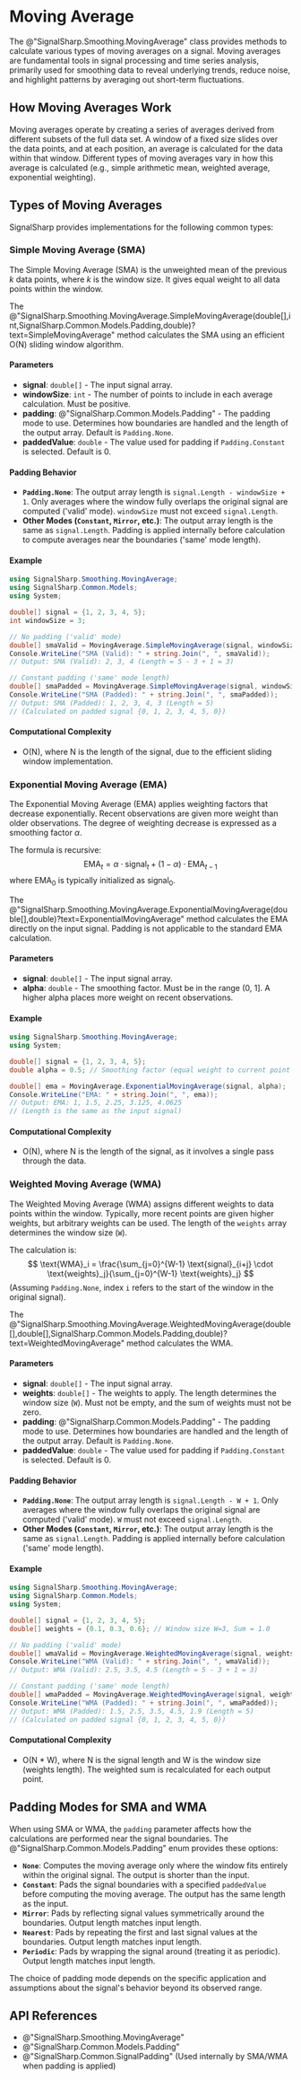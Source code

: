# Moving Average

The @"SignalSharp.Smoothing.MovingAverage" class provides methods to calculate various types of moving averages on a signal. Moving averages are fundamental tools in signal processing and time series analysis, primarily used for smoothing data to reveal underlying trends, reduce noise, and highlight patterns by averaging out short-term fluctuations.

## How Moving Averages Work

Moving averages operate by creating a series of averages derived from different subsets of the full data set. A window of a fixed size slides over the data points, and at each position, an average is calculated for the data within that window. Different types of moving averages vary in how this average is calculated (e.g., simple arithmetic mean, weighted average, exponential weighting).

## Types of Moving Averages

SignalSharp provides implementations for the following common types:

### Simple Moving Average (SMA)

The Simple Moving Average (SMA) is the unweighted mean of the previous $k$ data points, where $k$ is the window size. It gives equal weight to all data points within the window.

The @"SignalSharp.Smoothing.MovingAverage.SimpleMovingAverage(double[],int,SignalSharp.Common.Models.Padding,double)?text=SimpleMovingAverage" method calculates the SMA using an efficient O(N) sliding window algorithm.

#### Parameters

-   **signal**: `double[]` - The input signal array.
-   **windowSize**: `int` - The number of points to include in each average calculation. Must be positive.
-   **padding**: @"SignalSharp.Common.Models.Padding" - The padding mode to use. Determines how boundaries are handled and the length of the output array. Default is `Padding.None`.
-   **paddedValue**: `double` - The value used for padding if `Padding.Constant` is selected. Default is 0.

#### Padding Behavior

-   **`Padding.None`**: The output array length is `signal.Length - windowSize + 1`. Only averages where the window fully overlaps the original signal are computed ('valid' mode). `windowSize` must not exceed `signal.Length`.
-   **Other Modes (`Constant`, `Mirror`, etc.)**: The output array length is the same as `signal.Length`. Padding is applied internally before calculation to compute averages near the boundaries ('same' mode length).

#### Example

```csharp
using SignalSharp.Smoothing.MovingAverage;
using SignalSharp.Common.Models;
using System;

double[] signal = {1, 2, 3, 4, 5};
int windowSize = 3;

// No padding ('valid' mode)
double[] smaValid = MovingAverage.SimpleMovingAverage(signal, windowSize, Padding.None);
Console.WriteLine("SMA (Valid): " + string.Join(", ", smaValid));
// Output: SMA (Valid): 2, 3, 4 (Length = 5 - 3 + 1 = 3)

// Constant padding ('same' mode length)
double[] smaPadded = MovingAverage.SimpleMovingAverage(signal, windowSize, Padding.Constant, 0);
Console.WriteLine("SMA (Padded): " + string.Join(", ", smaPadded));
// Output: SMA (Padded): 1, 2, 3, 4, 3 (Length = 5)
// (Calculated on padded signal {0, 1, 2, 3, 4, 5, 0})
```

#### Computational Complexity

-   O(N), where N is the length of the signal, due to the efficient sliding window implementation.

### Exponential Moving Average (EMA)

The Exponential Moving Average (EMA) applies weighting factors that decrease exponentially. Recent observations are given more weight than older observations. The degree of weighting decrease is expressed as a smoothing factor $\alpha$.

The formula is recursive:
$$ \text{EMA}_t = \alpha \cdot \text{signal}_t + (1 - \alpha) \cdot \text{EMA}_{t-1} $$
where $\text{EMA}_0$ is typically initialized as $\text{signal}_0$.

The @"SignalSharp.Smoothing.MovingAverage.ExponentialMovingAverage(double[],double)?text=ExponentialMovingAverage" method calculates the EMA directly on the input signal. Padding is not applicable to the standard EMA calculation.

#### Parameters

-   **signal**: `double[]` - The input signal array.
-   **alpha**: `double` - The smoothing factor. Must be in the range (0, 1]. A higher alpha places more weight on recent observations.

#### Example

```csharp
using SignalSharp.Smoothing.MovingAverage;
using System;

double[] signal = {1, 2, 3, 4, 5};
double alpha = 0.5; // Smoothing factor (equal weight to current point and previous EMA)

double[] ema = MovingAverage.ExponentialMovingAverage(signal, alpha);
Console.WriteLine("EMA: " + string.Join(", ", ema));
// Output: EMA: 1, 1.5, 2.25, 3.125, 4.0625
// (Length is the same as the input signal)
```

#### Computational Complexity

-   O(N), where N is the length of the signal, as it involves a single pass through the data.

### Weighted Moving Average (WMA)

The Weighted Moving Average (WMA) assigns different weights to data points within the window. Typically, more recent points are given higher weights, but arbitrary weights can be used. The length of the `weights` array determines the window size (`W`).

The calculation is:
$$ \text{WMA}_i = \frac{\sum_{j=0}^{W-1} \text{signal}_{i+j} \cdot \text{weights}_j}{\sum_{j=0}^{W-1} \text{weights}_j} $$
(Assuming `Padding.None`, index `i` refers to the start of the window in the original signal).

The @"SignalSharp.Smoothing.MovingAverage.WeightedMovingAverage(double[],double[],SignalSharp.Common.Models.Padding,double)?text=WeightedMovingAverage" method calculates the WMA.

#### Parameters

-   **signal**: `double[]` - The input signal array.
-   **weights**: `double[]` - The weights to apply. The length determines the window size (`W`). Must not be empty, and the sum of weights must not be zero.
-   **padding**: @"SignalSharp.Common.Models.Padding" - The padding mode to use. Determines how boundaries are handled and the length of the output array. Default is `Padding.None`.
-   **paddedValue**: `double` - The value used for padding if `Padding.Constant` is selected. Default is 0.

#### Padding Behavior

-   **`Padding.None`**: The output array length is `signal.Length - W + 1`. Only averages where the window fully overlaps the original signal are computed ('valid' mode). `W` must not exceed `signal.Length`.
-   **Other Modes (`Constant`, `Mirror`, etc.)**: The output array length is the same as `signal.Length`. Padding is applied internally before calculation ('same' mode length).

#### Example

```csharp
using SignalSharp.Smoothing.MovingAverage;
using SignalSharp.Common.Models;
using System;

double[] signal = {1, 2, 3, 4, 5};
double[] weights = {0.1, 0.3, 0.6}; // Window size W=3, Sum = 1.0

// No padding ('valid' mode)
double[] wmaValid = MovingAverage.WeightedMovingAverage(signal, weights, Padding.None);
Console.WriteLine("WMA (Valid): " + string.Join(", ", wmaValid));
// Output: WMA (Valid): 2.5, 3.5, 4.5 (Length = 5 - 3 + 1 = 3)

// Constant padding ('same' mode length)
double[] wmaPadded = MovingAverage.WeightedMovingAverage(signal, weights, Padding.Constant, 0);
Console.WriteLine("WMA (Padded): " + string.Join(", ", wmaPadded));
// Output: WMA (Padded): 1.5, 2.5, 3.5, 4.5, 1.9 (Length = 5)
// (Calculated on padded signal {0, 1, 2, 3, 4, 5, 0})
```

#### Computational Complexity

-   O(N * W), where N is the signal length and W is the window size (weights length). The weighted sum is recalculated for each output point.

## Padding Modes for SMA and WMA

When using SMA or WMA, the `padding` parameter affects how the calculations are performed near the signal boundaries. The @"SignalSharp.Common.Models.Padding" enum provides these options:

-   **`None`**: Computes the moving average only where the window fits entirely within the original signal. The output is shorter than the input.
-   **`Constant`**: Pads the signal boundaries with a specified `paddedValue` before computing the moving average. The output has the same length as the input.
-   **`Mirror`**: Pads by reflecting signal values symmetrically around the boundaries. Output length matches input length.
-   **`Nearest`**: Pads by repeating the first and last signal values at the boundaries. Output length matches input length.
-   **`Periodic`**: Pads by wrapping the signal around (treating it as periodic). Output length matches input length.

The choice of padding mode depends on the specific application and assumptions about the signal's behavior beyond its observed range.

## API References

-   @"SignalSharp.Smoothing.MovingAverage"
-   @"SignalSharp.Common.Models.Padding"
-   @"SignalSharp.Common.SignalPadding" (Used internally by SMA/WMA when padding is applied)